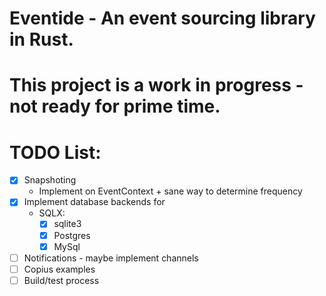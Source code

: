 # Eventide - An event sourcing library in Rust.

# This project is a work in progress - not ready for prime time.

# TODO List:
- [X] Snapshoting
    - Implement on EventContext + sane way to determine frequency 
- [X] Implement database backends for
    - SQLX:
        - [X] sqlite3
        - [X] Postgres
        - [X] MySql
- [ ] Notifications - maybe implement channels
- [ ] Copius examples
- [ ] Build/test process
